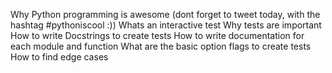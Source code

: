 Why Python programming is awesome (dont forget to tweet today, with the hashtag #pythoniscool :))
Whats an interactive test
Why tests are important
How to write Docstrings to create tests
How to write documentation for each module and function
What are the basic option flags to create tests
How to find edge cases
